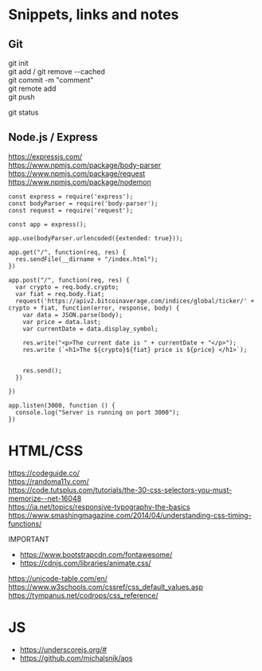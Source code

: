 # Snippets, links and notes

## Git

git init  
git add / git remove --cached  
git commit -m "comment"  
git remote add <name> <url>  
git push <name>  

git status

## Node.js / Express

https://expressjs.com/  
https://www.npmjs.com/package/body-parser  
https://www.npmjs.com/package/request
https://www.npmjs.com/package/nodemon  


```
const express = require('express');
const bodyParser = require('body-parser');
const request = require('request');

const app = express();

app.use(bodyParser.urlencoded({extended: true}));

app.get("/", function(req, res) {
  res.sendFile(__dirname + "/index.html");
})

app.post("/", function(req, res) {
  var crypto = req.body.crypto;
  var fiat = req.body.fiat;
  request('https://apiv2.bitcoinaverage.com/indices/global/ticker/' + crypto + fiat, function(error, response, body) {
    var data = JSON.parse(body);
    var price = data.last;
    var currentDate = data.display_symbol;

    res.write("<p>The current date is " + currentDate + "</p>");
    res.write (`<h1>The ${crypto}${fiat} price is ${price} </h1>`);


    res.send();
  })

})

app.listen(3000, function () {
  console.log("Server is running on port 3000");
})
```
# HTML/CSS

https://codeguide.co/  
https://randoma11y.com/  
https://code.tutsplus.com/tutorials/the-30-css-selectors-you-must-memorize--net-16048  
https://ia.net/topics/responsive-typography-the-basics  
https://www.smashingmagazine.com/2014/04/understanding-css-timing-functions/  

IMPORTANT
- https://www.bootstrapcdn.com/fontawesome/
- https://cdnjs.com/libraries/animate.css/

https://unicode-table.com/en/  
https://www.w3schools.com/cssref/css_default_values.asp  
https://tympanus.net/codrops/css_reference/  


# JS
- https://underscorejs.org/#  
- https://github.com/michalsnik/aos
